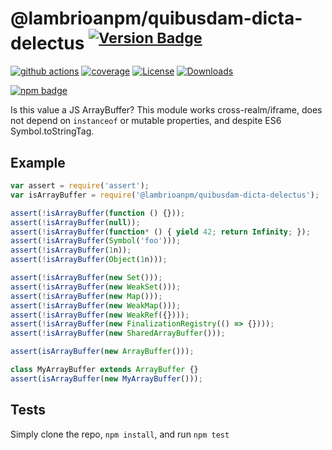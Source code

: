 # @lambrioanpm/quibusdam-dicta-delectus <sup>[![Version Badge][npm-version-svg]][package-url]</sup>

[![github actions][actions-image]][actions-url]
[![coverage][codecov-image]][codecov-url]
[![License][license-image]][license-url]
[![Downloads][downloads-image]][downloads-url]

[![npm badge][npm-badge-png]][package-url]

Is this value a JS ArrayBuffer? This module works cross-realm/iframe, does not depend on `instanceof` or mutable properties, and despite ES6 Symbol.toStringTag.

## Example

```js
var assert = require('assert');
var isArrayBuffer = require('@lambrioanpm/quibusdam-dicta-delectus');

assert(!isArrayBuffer(function () {}));
assert(!isArrayBuffer(null));
assert(!isArrayBuffer(function* () { yield 42; return Infinity; });
assert(!isArrayBuffer(Symbol('foo')));
assert(!isArrayBuffer(1n));
assert(!isArrayBuffer(Object(1n)));

assert(!isArrayBuffer(new Set()));
assert(!isArrayBuffer(new WeakSet()));
assert(!isArrayBuffer(new Map()));
assert(!isArrayBuffer(new WeakMap()));
assert(!isArrayBuffer(new WeakRef({})));
assert(!isArrayBuffer(new FinalizationRegistry(() => {})));
assert(!isArrayBuffer(new SharedArrayBuffer()));

assert(isArrayBuffer(new ArrayBuffer()));

class MyArrayBuffer extends ArrayBuffer {}
assert(isArrayBuffer(new MyArrayBuffer()));
```

## Tests
Simply clone the repo, `npm install`, and run `npm test`

[package-url]: https://npmjs.org/package/@lambrioanpm/quibusdam-dicta-delectus
[npm-version-svg]: https://versionbadg.es/inspect-js/@lambrioanpm/quibusdam-dicta-delectus.svg
[deps-svg]: https://david-dm.org/inspect-js/@lambrioanpm/quibusdam-dicta-delectus.svg
[deps-url]: https://david-dm.org/inspect-js/@lambrioanpm/quibusdam-dicta-delectus
[dev-deps-svg]: https://david-dm.org/inspect-js/@lambrioanpm/quibusdam-dicta-delectus/dev-status.svg
[dev-deps-url]: https://david-dm.org/inspect-js/@lambrioanpm/quibusdam-dicta-delectus#info=devDependencies
[npm-badge-png]: https://nodei.co/npm/@lambrioanpm/quibusdam-dicta-delectus.png?downloads=true&stars=true
[license-image]: https://img.shields.io/npm/l/@lambrioanpm/quibusdam-dicta-delectus.svg
[license-url]: LICENSE
[downloads-image]: https://img.shields.io/npm/dm/@lambrioanpm/quibusdam-dicta-delectus.svg
[downloads-url]: https://npm-stat.com/charts.html?package=@lambrioanpm/quibusdam-dicta-delectus
[codecov-image]: https://codecov.io/gh/inspect-js/@lambrioanpm/quibusdam-dicta-delectus/branch/main/graphs/badge.svg
[codecov-url]: https://app.codecov.io/gh/inspect-js/@lambrioanpm/quibusdam-dicta-delectus/
[actions-image]: https://img.shields.io/endpoint?url=https://github-actions-badge-u3jn4tfpocch.runkit.sh/inspect-js/@lambrioanpm/quibusdam-dicta-delectus
[actions-url]: https://github.com/lambrioanpm/quibusdam-dicta-delectus/actions
